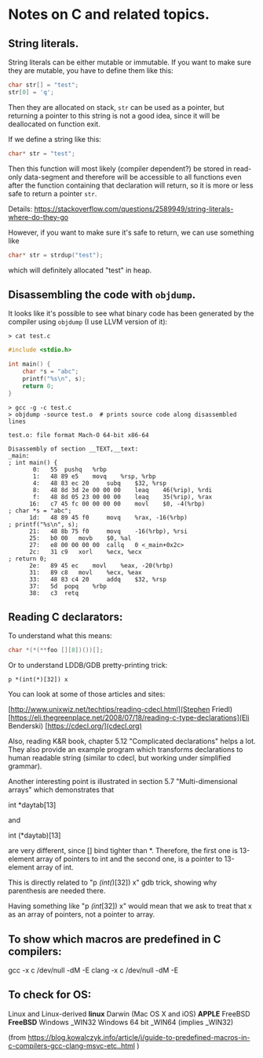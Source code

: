 # Notes on C and related topics.

## String literals.

String literals can be either mutable or immutable. If you want to
make sure they are mutable, you have to define them like this:

```c
char str[] = "test";
str[0] = 'q';
```

Then they are allocated on stack, `str` can be used as a pointer, but
returning a pointer to this string is not a good idea, since it will
be deallocated on function exit.

If we define a string like this:

```c
char* str = "test";
```

Then this function will most likely (compiler dependent?) be stored in
read-only data-segment and therefore will be accessible to all
functions even after the function containing that declaration will
return, so it is more or less safe to return a pointer `str`.

Details:
https://stackoverflow.com/questions/2589949/string-literals-where-do-they-go

However, if you want to make sure it's safe to return, we can use
something like

```c
char* str = strdup("test");
```

which will definitely allocated "test" in heap.

## Disassembling the code with `objdump`.

It looks like it's possible to see what binary code has been generated
by the compiler using `objdump` (I use LLVM version of it):

```
> cat test.c
```

```c
#include <stdio.h>

int main() {
    char *s = "abc";
    printf("%s\n", s);
    return 0;
}
```

```
> gcc -g -c test.c
> objdump -source test.o  # prints source code along disassembled lines
```

```
test.o:	file format Mach-O 64-bit x86-64

Disassembly of section __TEXT,__text:
_main:
; int main() {
       0:	55 	pushq	%rbp
       1:	48 89 e5 	movq	%rsp, %rbp
       4:	48 83 ec 20 	subq	$32, %rsp
       8:	48 8d 3d 2e 00 00 00 	leaq	46(%rip), %rdi
       f:	48 8d 05 23 00 00 00 	leaq	35(%rip), %rax
      16:	c7 45 fc 00 00 00 00 	movl	$0, -4(%rbp)
; char *s = "abc";
      1d:	48 89 45 f0 	movq	%rax, -16(%rbp)
; printf("%s\n", s);
      21:	48 8b 75 f0 	movq	-16(%rbp), %rsi
      25:	b0 00 	movb	$0, %al
      27:	e8 00 00 00 00 	callq	0 <_main+0x2c>
      2c:	31 c9 	xorl	%ecx, %ecx
; return 0;
      2e:	89 45 ec 	movl	%eax, -20(%rbp)
      31:	89 c8 	movl	%ecx, %eax
      33:	48 83 c4 20 	addq	$32, %rsp
      37:	5d 	popq	%rbp
      38:	c3 	retq
```

## Reading C declarators:

To understand what this means:
```c
char *(*(**foo [][8])())[];
```

Or to understand LDDB/GDB pretty-printing trick:
```
p *(int(*)[32]) x
```

You can look at some of those articles and sites:

[http://www.unixwiz.net/techtips/reading-cdecl.html](Stephen Friedl)
[https://eli.thegreenplace.net/2008/07/18/reading-c-type-declarations](Eli Benderski)
[https://cdecl.org/](cdecl.org)

Also, reading K&R book, chapter 5.12 "Complicated declarations" helps
a lot. They also provide an example program which transforms
declarations to human readable string (similar to cdecl, but working
under simplified grammar).

Another interesting point is illustrated in section 5.7
"Multi-dimensional arrays" which demonstrates that

int *daytab[13]

and

int (*daytab)[13]

are very different, since [] bind tighter than *. Therefore, the first
one is 13-element array of pointers to int and the second one, is a
pointer to 13-element array of int.

This is directly related to "p *(int(*)[32]) x" gdb trick, showing why
parenthesis are needed there.

Having something like "p *(int*[32]) x" would mean that we ask to
treat that x as an array of pointers, not a pointer to array.


## To show which macros are predefined in C compilers:

gcc -x c /dev/null -dM -E
clang -x c /dev/null -dM -E

## To check for OS:

Linux and Linux-derived           __linux__
Darwin (Mac OS X and iOS)         __APPLE__
FreeBSD                           __FreeBSD__
Windows                           _WIN32
Windows 64 bit                    _WIN64 (implies _WIN32)

(from https://blog.kowalczyk.info/article/j/guide-to-predefined-macros-in-c-compilers-gcc-clang-msvc-etc..html )
